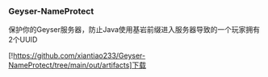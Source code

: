### Geyser-NameProtect

保护你的Geyser服务器，防止Java使用基岩前缀进入服务器导致的一个玩家拥有2个UUID

[!https://github.com/xiantiao233/Geyser-NameProtect/tree/main/out/artifacts]下载
